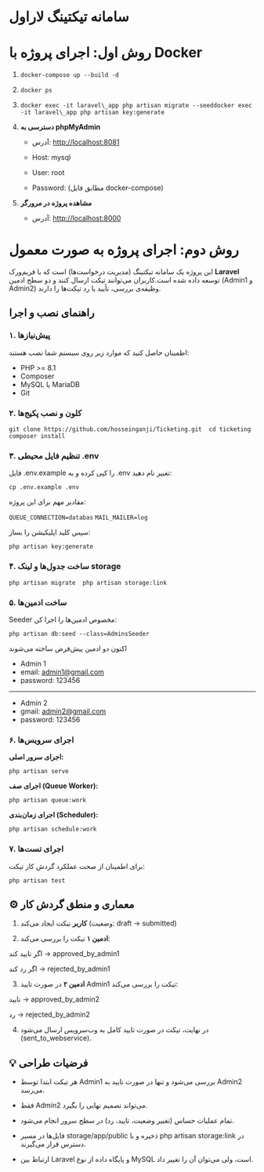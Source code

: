 سامانه تیکتینگ لاراول
==============================

روش اول: اجرای پروژه با Docker
==============================

1.  `docker-compose up --build -d`
    
2.  `docker ps`
    
3.  `docker exec -it laravel\_app php artisan migrate --seeddocker exec -it laravel\_app php artisan key:generate`
    
4.  **دسترسی به phpMyAdmin**
    
    *   آدرس: [http://localhost:8081](http://localhost:8081)
        
    *   Host: mysql
        
    *   User: root
        
    *   Password: (مطابق فایل docker-compose)
        
5.  **مشاهده پروژه در مرورگر**
    
    *   آدرس: [http://localhost:8000](http://localhost:8000)
  
      

روش دوم: اجرای پروژه به صورت معمول
=========================

این پروژه یک سامانه تیکتینگ (مدیریت درخواست‌ها) است که با فریم‌ورک **Laravel** توسعه داده شده است.کاربران می‌توانند تیکت ارسال کنند و دو سطح ادمین (Admin1 و Admin2) وظیفه‌ی بررسی، تأیید یا رد تیکت‌ها را دارند.

راهنمای نصب و اجرا
---------------------

### ۱. پیش‌نیازها

اطمینان حاصل کنید که موارد زیر روی سیستم شما نصب هستند:

*   PHP >= 8.1
*   Composer
*   MySQL یا MariaDB
*   Git
    

### ۲. کلون و نصب پکیج‌ها

`git clone https://github.com/hosseinganji/Ticketing.git  cd ticketing  composer install`

### ۳. تنظیم فایل محیطی .env

فایل .env.example را کپی کرده و به .env تغییر نام دهید:

`cp .env.example .env`

مقادیر مهم برای این پروژه:

`QUEUE_CONNECTION=databas`
`MAIL_MAILER=log`

سپس کلید اپلیکیشن را بساز:

`php artisan key:generate`

### ۴. ساخت جدول‌ها و لینک storage

`php artisan migrate  php artisan storage:link`

### ۵. ساخت ادمین‌ها

Seeder مخصوص ادمین‌ها را اجرا کن:

`php artisan db:seed --class=AdminsSeeder`

اکنون دو ادمین پیش‌فرض ساخته می‌شوند


*   Admin 1
*   email: admin1@gmail.com
*   password: 123456
----------
*   Admin 2
*   gmail: admin2@gmail.com
*   password: 123456

### ۶. اجرای سرویس‌ها

**اجرای سرور اصلی:**

`php artisan serve`

**اجرای صف (Queue Worker):**

`php artisan queue:work`

**اجرای زمان‌بندی (Scheduler):**

`php artisan schedule:work`

### ۷. اجرای تست‌ها

برای اطمینان از صحت عملکرد گردش کار تیکت:

`php artisan test`

⚙️ معماری و منطق گردش کار
-------------------------

1.  **کاربر** تیکت ایجاد می‌کند (وضعیت: draft → submitted)
    
2.  **ادمین ۱** تیکت را بررسی می‌کند:
    
اگر تایید کند → approved\_by\_admin1
        
اگر رد کند → rejected\_by\_admin1
        
3.  **ادمین ۲** در صورت تایید Admin1 تیکت را بررسی می‌کند:
    
تایید → approved\_by\_admin2
        
رد → rejected\_by\_admin2
        
4.  در نهایت، تیکت در صورت تایید کامل به وب‌سرویس ارسال می‌شود (sent\_to\_webservice).
    

    

💡 فرضیات طراحی
---------------

*   هر تیکت ابتدا توسط Admin1 بررسی می‌شود و تنها در صورت تایید به Admin2 می‌رسد.
    
*   فقط Admin2 می‌تواند تصمیم نهایی را بگیرد.
    
*   تمام عملیات حساس (تغییر وضعیت، تایید، رد) در سطح سرور انجام می‌شود.
    
*   فایل‌ها در مسیر storage/app/public ذخیره و با php artisan storage:link در دسترس قرار می‌گیرند.
    
*   ارتباط بین Laravel و پایگاه داده از نوع MySQL است، ولی می‌توان آن را تغییر داد.
